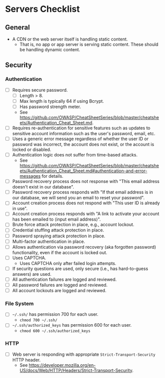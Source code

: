 # Servers Checklist


## General

- A CDN or the web server itself is handling static content.
  + That is, no app or app server is serving static content. These should be handling dynamic content.


## Security

### Authentication

- [ ] Requires secure password.
	+ [ ] Length > 8.
	+ [ ] Max length is typically 64 if using Bcrypt.
	+ [ ] Has password strength meter.
	+ See https://github.com/OWASP/CheatSheetSeries/blob/master/cheatsheets/Authentication_Cheat_Sheet.md.
- [ ] Requires re-authentication for sensitive features such as updates to sensitive account information such as the user's password, email, etc.
- [ ] Uses a generic error message regardless of whether the user ID or password was incorrect, the account does not exist, or the account is locked or disabled.
- [ ] Authentication logic does not suffer from time-based attacks.
	+ See https://github.com/OWASP/CheatSheetSeries/blob/master/cheatsheets/Authentication_Cheat_Sheet.md#authentication-and-error-messages for details.
- [ ] Password recovery process does not response with "This email address doesn't exist in our database".
- [ ] Password recovery process responds with "If that email address is in our database, we will send you an email to reset your password".
- [ ] Account creation process does not respond with "This user ID is already in use".
- [ ] Account creation process responds with "A link to activate your account has been emailed to ⟨input email address⟩".
- [ ] Brute force attack protection in place, e.g., account lockout.
- [ ] Credential stuffing attack protection in place.
- [ ] Password spraying attack protection in place.
- [ ] Multi-factor authentication in place.
- [ ] Allows authentication via password recovery (aka forgotten password) functionality, even if the account is locked out.
- [ ] Uses CAPTCHA.
	+ Uses CAPTCHA only after failed login attempts.
- [ ] If security questions are used, only secure (i.e., has hard-to-guess answers) are used.
- [ ] All authentication failures are logged and reviewed.
- [ ] All password failures are logged and reviewed.
- [ ] All account lockouts are logged and reviewed.

### File System

- [ ] `~/.ssh/` has permission 700 for each user.
	+ `chmod 700 ~/.ssh/`
- [ ] `~/.ssh/authorized_keys` has permission 600 for each user.
	+ `chmod 600 ~/.ssh/authorized_keys`

### HTTP

- [ ] Web server is responding with appropriate `Strict-Transport-Security` HTTP header.
	+ See https://developer.mozilla.org/en-US/docs/Web/HTTP/Headers/Strict-Transport-Security.
